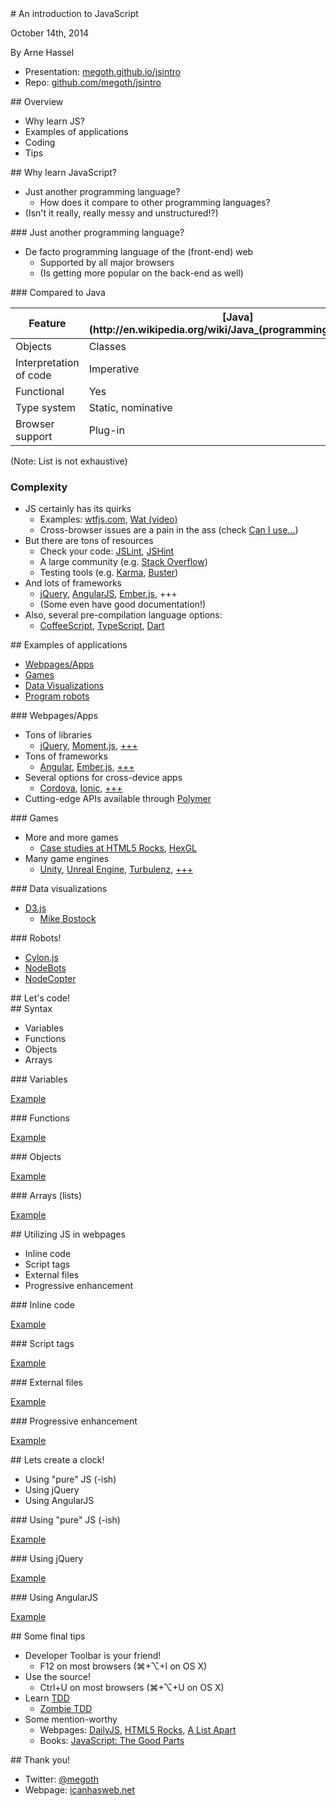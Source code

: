 
<section>
<section id="start" class="bright-background" data-background="img/javascript.png">
# An introduction to JavaScript

October 14th, 2014

By Arne Hassel

* Presentation: [megoth.github.io/jsintro](http://megoth.github.io/jsintro)
* Repo: [github.com/megoth/jsintro](http://github.com/megoth/jsintro)

</section>

<section id="overview">
## Overview

* Why learn JS?
* Examples of applications
* Coding
* Tips

</section>
</section>

<section>
<section id="why">
## Why learn JavaScript?

* Just another programming language?
    * How does it compare to other programming languages?
* (Isn't it really, really messy and unstructured!?)

</section>

<section id="standouts">
### Just another programming language?

* De facto programming language of the (front-end) web
    * Supported by all major browsers
    * (Is getting more popular on the back-end as well)

</section>

<section id="compared-to-java">
### Compared to Java

<table>
<thead>
<tr>
<th>Feature</th>
<th>[Java](http://en.wikipedia.org/wiki/Java_(programming_language))</th>
<th>[JavaScript](http://en.wikipedia.org/wiki/JavaScript)</th>
</tr>
</thead>
<tbody>
<tr>
<td>Objects</td>
<td>Classes</td>
<td>Prototype-based</td>
</tr>
<tr>
<td>Interpretation of code</td>
<td>Imperative</td>
<td>Imperative</td>
</tr>
<tr>
<td>Functional</td>
<td>Yes</td>
<td>Supported-ish</td>
</tr>
<tr>
<td>Type system</td>
<td>Static, nominative</td>
<td>Dynamic</td>
</tr>
<tr>
<td>Browser support</td>
<td>Plug-in</td>
<td>Native</td>
</tr>
</tbody>
</table>

(Note: List is not exhaustive)

</section>

<section id="complexity">

### Complexity

* JS certainly has its quirks
    * Examples: [wtfjs.com](http://wtfjs.com), [Wat (video)](http://vimeo.com/94881698)
    * Cross-browser issues are a pain in the ass (check [Can I use...](http://caniuse.com/))
* But there are tons of resources
    * Check your code: [JSLint](http://www.jslint.com/), [JSHint](http://www.jshint.com/)
    * A large community (e.g. [Stack Overflow](http://stackoverflow.com/questions/tagged/javascript))
    * Testing tools (e.g. [Karma](http://karma-runner.github.io/]), [Buster](http://busterjs.org))
* And lots of frameworks
    * [jQuery](http://jquery.com), [AngularJS](https://angularjs.org/), [Ember.js](http://emberjs.com/), +++
    * (Some even have good documentation!)
* Also, several pre-compilation language options:
    * [CoffeeScript](http://coffeescript.org/), [TypeScript](http://www.typescriptlang.org/), [Dart](https://www.dartlang.org/)

</section>
</section>

<section>
<section id="applications">
## Examples of applications

* [Webpages/Apps](#webpages)
* [Games](#games)
* [Data Visualizations](#datavis)
* [Program robots](#robots)

</section>
<section id="webpages" class="bright-background" data-background="img/webpages.png">
### Webpages/Apps

* Tons of libraries
    * [jQuery](http://jquery.com/), [Moment.js](http://momentjs.com/), [+++](http://en.wikipedia.org/wiki/List_of_JavaScript_libraries)
* Tons of frameworks
    * [Angular](https://angularjs.org/), [Ember.js](http://emberjs.com/), [+++](http://en.wikipedia.org/wiki/Comparison_of_JavaScript_frameworks)
* Several options for cross-device apps
    * [Cordova](http://cordova.apache.org/), [Ionic](http://ionicframework.com/), [+++](http://en.wikipedia.org/wiki/Multiple_phone_web-based_application_framework)
* Cutting-edge APIs available through [Polymer](https://www.polymer-project.org/)

</section>
<section id="games" class="bright-background" data-background="img/games.png">
### Games

* More and more games
    * [Case studies at HTML5 Rocks](http://www.html5rocks.com/en/gaming/), [HexGL](http://hexgl.bkcore.com/)
* Many game engines
    * [Unity](http://unity3d.com/), [Unreal Engine](https://www.unrealengine.com/), [Turbulenz](http://biz.turbulenz.com/turbulenz), [+++](http://en.wikipedia.org/wiki/List_of_game_engines)

</section>
<section id="datavis" class="bright-background" data-background="img/datavis.png">
### Data visualizations

* [D3.js](http://d3js.org/)
    * [Mike Bostock](http://bost.ocks.org/mike/)

</section>
<section id="robots" class="bright-background" data-background="img/robots.png">
### Robots!

* [Cylon.js](http://cylonjs.com/)
* [NodeBots](http://nodebots.io/)
* [NodeCopter](http://nodecopter.com/)

</section>
</section>

<section id="coding">
## Let's code!
</section>

<section>
<section id="syntax">
## Syntax

* Variables
* Functions
* Objects
* Arrays

</section>

<section id="variables">
### Variables

[Example](examples/variables.html)
</section>

<section id="functions">
### Functions

[Example](examples/functions.html)
</section>

<section id="objects">
### Objects

[Example](examples/objects.html)
</section>

<section id="arrays">
### Arrays (lists)

[Example](examples/arrays.html)
</section>
</section>

<section>
<section id="utilizing-js">
## Utilizing JS in webpages

* Inline code
* Script tags
* External files
* Progressive enhancement

</section>

<section id="inline">
### Inline code

[Example](examples/alert.html)
</section>

<section id="internal">
### Script tags

[Example](examples/confirm.html)
</section>

<section id="external">
### External files

[Example](examples/prompt.html)
</section>

<section id="enhanced">
### Progressive enhancement

[Example](examples/time.html)
</section>
</section>

<section>
<section id="clock">
## Lets create a clock!

* Using "pure" JS (-ish)
* Using jQuery
* Using AngularJS

</section>

<section id="clock-js" class="bright-background" data-background="img/javascript.png">
### Using "pure" JS (-ish)

[Example](examples/clock-js.html)
</section>

<section id="clock-jquery" class="bright-background" data-background="img/jquery.png">
### Using jQuery

[Example](examples/clock-jquery.html)
</section>

<section id="clock-angular" class="bright-background" data-background="img/angularjs.png">
### Using AngularJS

[Example](examples/clock-angular.html)
</section>
</section>

<section id="tips">
## Some final tips

* Developer Toolbar is your friend!
    * F12 on most browsers (&#8984;+&#8997;+I on OS X)
* Use the source!
    * Ctrl+U on most browsers (&#8984;+&#8997;+U on OS X)
* Learn [TDD](http://en.wikipedia.org/wiki/Test-driven_development)
    * [Zombie TDD](http://zombietdd.com/)
* Some mention-worthy
    * Webpages: [DailyJS](http://dailyjs.com/), [HTML5 Rocks](http://www.html5rocks.com/), [A List Apart](http://alistapart.com/)
    * Books: [JavaScript: The Good Parts](http://www.amazon.com/JavaScript-Good-Parts-Douglas-Crockford/dp/0596517742)

</section>

<section id="outro">
## Thank you!

* Twitter: [\@megoth](http://twitter.com/megoth)
* Webpage: [icanhasweb.net](http://icanhasweb.net)

</section>